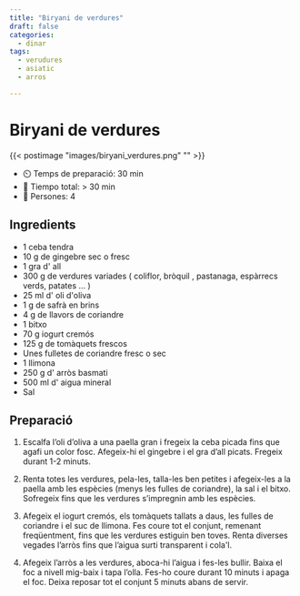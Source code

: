 ```yaml
---
title: "Biryani de verdures"
draft: false 
categories: 
  - dinar 
tags: 
  - verudures
  - asiatic
  - arros

---
```


# Biryani de verdures 

{{< postimage "images/biryani_verdures.png" "" >}}


- ⏲️  Temps de preparació: 30 min 
- 🍳 Tiempo total: > 30 min 
- 🍴 Persones: 4

## Ingredients

- 1 ceba tendra
- 10 g de gingebre sec o fresc
- 1 gra d' all
- 300 g de verdures variades ( coliflor, bròquil , pastanaga, espàrrecs verds, patates ... )
- 25 ml d' oli d'oliva
- 1 g de safrà en brins
- 4 g de llavors de coriandre
- 1 bitxo
- 70 g iogurt cremós
- 125 g de tomàquets frescos
- Unes fulletes de coriandre fresc o sec
- 1 llimona
- 250 g d' arròs basmati
- 500 ml d' aigua mineral
- Sal 

## Preparació

1. Escalfa l’oli d’oliva a una paella gran i fregeix la ceba picada fins que agafi un color fosc. Afegeix-hi el gingebre i el gra d’all picats. Fregeix durant 1-2 minuts.

2. Renta totes les verdures, pela-les, talla-les ben petites i afegeix-les a la paella amb les espècies (menys les fulles de coriandre), la sal i el bitxo. Sofregeix fins que les verdures s’impregnin amb les espècies.

3. Afegeix el iogurt cremós, els tomàquets tallats a daus, les fulles de coriandre i el suc de llimona. Fes coure tot el conjunt, remenant freqüentment, fins que les verdures estiguin ben toves. Renta diverses vegades l’arròs fins que l’aigua surti transparent i cola'l.

4. Afegeix l’arròs a les verdures, aboca-hi l’aigua i fes-les bullir. Baixa el foc a nivell mig-baix i tapa l’olla. Fes-ho coure durant 10 minuts i apaga el foc. Deixa reposar tot el conjunt 5 minuts abans de servir.


